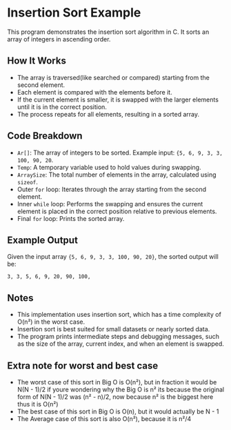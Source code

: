 # Insertion Sort Example
This program demonstrates the insertion sort algorithm in C. It sorts an array of integers in ascending order.

## How It Works
- The array is traversed(like searched or compared) starting from the second element.
- Each element is compared with the elements before it.
- If the current element is smaller, it is swapped with the larger elements until it is in the correct position.
- The process repeats for all elements, resulting in a sorted array.

## Code Breakdown
- `Ar[]`: The array of integers to be sorted. Example input: `{5, 6, 9, 3, 3, 100, 90, 20`.
- `Temp`: A temporary variable used to hold values during swapping.
- `ArraySize`: The total number of elements in the array, calculated using `sizeof`.
- Outer `for` loop: Iterates through the array starting from the second element.
- Inner `while` loop: Performs the swapping and ensures the current element is placed in the correct position relative to previous elements.
- Final `for` loop: Prints the sorted array.

## Example Output
Given the input array `{5, 6, 9, 3, 3, 100, 90, 20}`, the sorted output will be:

`3, 3, 5, 6, 9, 20, 90, 100,`

## Notes
- This implementation uses insertion sort, which has a time complexity of O(n²) in the worst case.
- Insertion sort is best suited for small datasets or nearly sorted data.
- The program prints intermediate steps and debugging messages, such as the size of the array, current index, and when an element is swapped.

## Extra note for worst and best case
- The worst case of this sort in Big O is O(n²), but in fraction it would be N(N - 1)/2
if youre wondering why the Big O is n² its because the original form of N(N - 1)/2 was
(n² - n)/2, now because n² is the biggest here thus it is O(n²)
- The best case of this sort in Big O is O(n), but it would actually be N - 1
- The Average case of this sort is also O(n²), because it is n²/4

